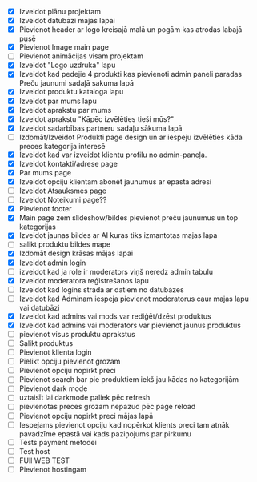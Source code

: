 - [X] Izveidot plānu projektam
- [X] Izveidot datubāzi mājas lapai
- [x] Pievienot header ar logo kreisajā malā un pogām kas atrodas labajā pusē
- [x] Pievienot Image main page
- [ ] Pievienot animācijas visam projektam
- [x] Izveidot "Logo uzdruka" lapu
- [x] Izveidot kad pedejie 4 produkti kas pievienoti admin paneli paradas Preču jaunumi sadaļā sakuma lapā
- [x] Izveidot produktu kataloga lapu
- [x] Izveidot par mums lapu
- [x] Izveidot aprakstu par mums
- [x] Izveidot aprakstu "Kāpēc izvēlēties tieši mūs?"
- [x] Izveidot sadarbības partneru sadaļu sākuma lapā
- [ ] Izdomāt/Izveidot Produkti page design un ar iespeju izvēlēties kāda preces kategorija interesē
- [x] Izveidot kad var izveidot klientu profilu no admin-paneļa.
- [x] Izveidot kontakti/adrese page
- [x] Par mums page
- [x] Izveidot opciju klientam abonēt jaunumus ar epasta adresi
- [ ] Izveidot Atsauksmes page
- [ ] Izveidot Noteikumi page??
- [x] Pievienot footer
- [x] Main page zem slideshow/bildes pievienot preču jaunumus un top kategorijas
- [x] Izveidot jaunas bildes ar AI kuras tiks izmantotas majas lapa
- [ ] salikt produktu bildes mape
- [x] Izdomāt design krāsas mājas lapai
- [x] Izveidot admin login
- [ ] izveidot kad ja role ir moderators viņš neredz admin tabulu
- [x] Izveidot moderatora reģistrešanos lapu
- [ ] Izveidot kad logins strada ar datiem no datubāzes
- [ ] Izveidot kad Adminam iespeja pievienot moderatorus caur majas lapu vai datubāzi
- [x] Izveidot kad admins vai mods var rediģēt/dzēst produktus
- [x] Izveidot kad admins vai moderators var pievienot jaunus produktus
- [ ] pievienot visus produktu aprakstus
- [ ] Salikt produktus
- [ ] Pievienot klienta login
- [ ] Pielikt opciju pievienot grozam
- [ ] Pievienot opciju nopirkt preci
- [ ] Pievienot search bar pie produktiem iekš jau kādas no kategorijām
- [ ] Pievienot dark mode
- [ ] uztaisīt lai darkmode paliek pēc refresh
- [ ] pievienotas preces grozam nepazud pēc page reload
- [ ] Pievienot opciju nopirkt preci mājas lapā
- [ ] Iespejams pievienot opciju kad nopērkot klients preci tam atnāk pavadzīme epastā vai kads paziņojums par pirkumu
- [ ] Tests payment metodei
- [ ] Test host
- [ ] FUll WEB TEST
- [ ] Pievienot hostingam

